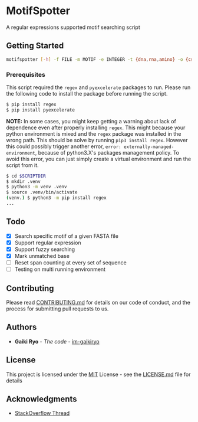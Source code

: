 # MotifSpotter

A regular expressions supported motif searching script


## Getting Started

```bash
motifspotter [-h] -f FILE -m MOTIF -e INTEGER -t {dna,rna,amino} -o {csv,excel} [-v]
```

### Prerequisites

This script required the `regex` and `pyexcelerate` packages to run. Please run the following code to install the package before running the script.
```bash
$ pip install regex
$ pip install pyexcelerate
```

**NOTE:** In some cases, you might keep getting a warning about lack of dependence even after properly installing `regex`. This might because your python environment is mixed and the `regex` package was installed in the wrong path. This should be solve by running `pip3 install regex`. However this could possibly trigger another error, `error: externally-managed-environment`, because of python3.X's packages management policy. To avoid this error, you can just simply create a virtual environment and run the script from it.
```bash
$ cd $SCRIPTDIR
$ mkdir .venv
$ python3 -m venv .venv
$ source .venv/bin/activate
(venv.) $ python3 -m pip install regex
...
```

## Todo

- [x] Search specific motif of a given FASTA file 
- [x] Support regular expression
- [x] Support fuzzy searching
- [x] Mark unmatched base
- [ ] Reset span counting at every set of sequence
- [ ] Testing on multi running environment

## Contributing

Please read [CONTRIBUTING.md](CONTRIBUTING.md) for details on our code
of conduct, and the process for submitting pull requests to us.


## Authors

  - **Gaiki Ryo** - *The code* -
    [im-gaikiryo](https://github.com/im-gaikiryo)

## License

This project is licensed under the [MIT](LICENSE.md)
License - see the [LICENSE.md](LICENSE.md) file for
details

## Acknowledgments

  - [StackOverflow Thread](https://stackoverflow.com/questions/2420412/search-for-string-allowing-for-one-mismatch-in-any-location-of-the-string)

